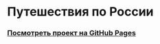 # Путешествия по России

### [Посмотреть проект на GitHub Pages](https://sanfili.github.io/YaP_project2/)
